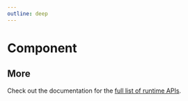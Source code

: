 ```yaml
---
outline: deep
---
```


# Component

<script setup>
import App from '../src/App.vue'
</script>


<App />

## More

Check out the documentation for the [full list of runtime APIs](https://vitepress.dev/reference/runtime-api#usedata).

